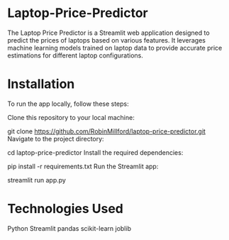 # Laptop-Price-Predictor
The Laptop Price Predictor is a Streamlit web application designed to predict the prices of laptops based on various features. It leverages machine learning models trained on laptop data to provide accurate price estimations for different laptop configurations.

# Installation
To run the app locally, follow these steps:

Clone this repository to your local machine:

git clone https://github.com/RobinMillford/laptop-price-predictor.git
Navigate to the project directory:

cd laptop-price-predictor
Install the required dependencies:

pip install -r requirements.txt
Run the Streamlit app:

streamlit run app.py

# Technologies Used

Python
Streamlit
pandas
scikit-learn
joblib

